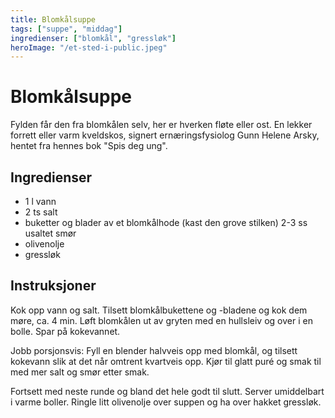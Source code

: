```yaml
---
title: Blomkålsuppe
tags: ["suppe", "middag"]
ingredienser: ["blomkål", "gressløk"]
heroImage: "/et-sted-i-public.jpeg"
---
```


# Blomkålsuppe

Fylden får den fra blomkålen selv, her er hverken fløte eller ost. En lekker forrett eller varm kveldskos, signert ernæringsfysiolog Gunn Helene Arsky, hentet fra hennes bok "Spis deg ung".

## Ingredienser

- 1 l vann
- 2 ts salt
- buketter og blader av et blomkålhode (kast den grove stilken) 2-3 ss usaltet smør
- olivenolje
- gressløk

## Instruksjoner

Kok opp vann og salt. Tilsett blomkålbukettene og -bladene og kok dem møre, ca. 4 min. Løft blomkålen ut av gryten med en hullsleiv og over i en bolle. Spar på kokevannet.

Jobb porsjonsvis: Fyll en blender halvveis opp med blomkål, og tilsett kokevann slik at det når omtrent kvartveis opp. Kjør til glatt puré og smak til med mer salt og smør etter smak.

Fortsett med neste runde og bland det hele godt til slutt. Server umiddelbart i varme boller. Ringle litt olivenolje over suppen og ha over hakket gressløk.
